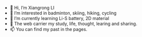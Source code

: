 - 👋 Hi, I’m Xiangrong LI
- 👀 I’m interested in badminton, skiing, hiking, cycling
- 🌱 I’m currently learning Li-S battery, 2D material
- 💞️ The web carrier my study, life, thought, learing and sharing.
- 📫 You can find my past in the pages.

<!---
xlihd/xlihd is a ✨ special ✨ repository because its `README.md` (this file) appears on your GitHub profile.
You can click the Preview link to take a look at your changes.
--->
